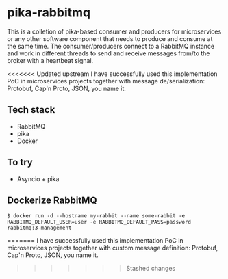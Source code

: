 # pika-rabbitmq

This is a colletion of pika-based consumer and producers for microservices or any other software component that needs to produce and consume at the same time. The consumer/producers connect to a RabbitMQ instance and work in different threads to send and receive messages from/to the broker with a heartbeat signal.

<<<<<<< Updated upstream
I have successfully used this implementation PoC in microservices projects together with message de/serialization: Protobuf, Cap'n Proto, JSON, you name it. 

## Tech stack
- RabbitMQ
- pika
- Docker

## To try
* Asyncio + pika

## Dockerize RabbitMQ
```
$ docker run -d --hostname my-rabbit --name some-rabbit -e RABBITMQ_DEFAULT_USER=user -e RABBITMQ_DEFAULT_PASS=password rabbitmq:3-management
```
=======
I have successfully used this implementation PoC in microservices projects together with custom message definition: Protobuf, Cap'n Proto, JSON, you name it. 
>>>>>>> Stashed changes
